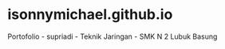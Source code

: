 # isonnymichael.github.io
Portofolio
    - supriadi
    - Teknik Jaringan
    - SMK N 2 Lubuk Basung
